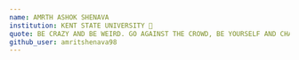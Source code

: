 ```yaml
---
name: AMRTH ASHOK SHENAVA 
institution: KENT STATE UNIVERSITY 🚩 
quote: BE CRAZY AND BE WEIRD. GO AGAINST THE CROWD, BE YOURSELF AND CHANGE THE WORLD.
github_user: amritshenava98
---
```

